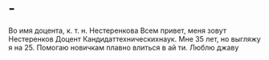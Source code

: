 # -
Во имя доцента, к. т. н. Нестеренкова
Всем привет, меня зовут Нестеренков Доцент Кандидаттехническихнаук. Мне 35 лет, но выгляжу я на 25. Помогаю новичкам плавно влиться в ай ти. Люблю джаву
